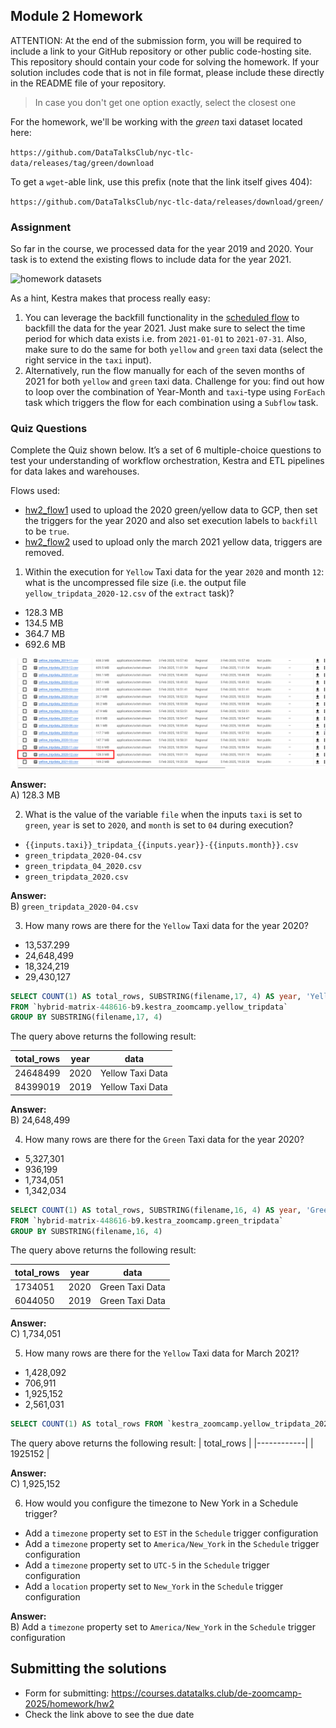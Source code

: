 ## Module 2 Homework

ATTENTION: At the end of the submission form, you will be required to include a link to your GitHub repository or other public code-hosting site. This repository should contain your code for solving the homework. If your solution includes code that is not in file format, please include these directly in the README file of your repository.

> In case you don't get one option exactly, select the closest one 

For the homework, we'll be working with the _green_ taxi dataset located here:

`https://github.com/DataTalksClub/nyc-tlc-data/releases/tag/green/download`

To get a `wget`-able link, use this prefix (note that the link itself gives 404):

`https://github.com/DataTalksClub/nyc-tlc-data/releases/download/green/`

### Assignment

So far in the course, we processed data for the year 2019 and 2020. Your task is to extend the existing flows to include data for the year 2021.

![homework datasets](homework.png)

As a hint, Kestra makes that process really easy:
1. You can leverage the backfill functionality in the [scheduled flow](../../../02-workflow-orchestration/flows/07_gcp_taxi_scheduled.yaml) to backfill the data for the year 2021. Just make sure to select the time period for which data exists i.e. from `2021-01-01` to `2021-07-31`. Also, make sure to do the same for both `yellow` and `green` taxi data (select the right service in the `taxi` input).
2. Alternatively, run the flow manually for each of the seven months of 2021 for both `yellow` and `green` taxi data. Challenge for you: find out how to loop over the combination of Year-Month and `taxi`-type using `ForEach` task which triggers the flow for each combination using a `Subflow` task.

### Quiz Questions

Complete the Quiz shown below. It’s a set of 6 multiple-choice questions to test your understanding of workflow orchestration, Kestra and ETL pipelines for data lakes and warehouses.

Flows used: 
- [hw2_flow1](flows/hw2_flow1) used to upload the 2020 green/yellow data to GCP, then set the triggers for the year 2020 and also set execution labels to `backfill` to be `true`.
- [hw2_flow2](flows/hw2_flow2) used to upload only the march 2021 yellow data, triggers are removed.


1) Within the execution for `Yellow` Taxi data for the year `2020` and month `12`: what is the uncompressed file size (i.e. the output file `yellow_tripdata_2020-12.csv` of the `extract` task)?
- 128.3 MB
- 134.5 MB
- 364.7 MB
- 692.6 MB

![file size](ans1.png)

**Answer:**  
A) 128.3 MB

2) What is the value of the variable `file` when the inputs `taxi` is set to `green`, `year` is set to `2020`, and `month` is set to `04` during execution?
- `{{inputs.taxi}}_tripdata_{{inputs.year}}-{{inputs.month}}.csv` 
- `green_tripdata_2020-04.csv`
- `green_tripdata_04_2020.csv`
- `green_tripdata_2020.csv`

**Answer:**  
B) `green_tripdata_2020-04.csv`

3) How many rows are there for the `Yellow` Taxi data for the year 2020?
- 13,537.299
- 24,648,499
- 18,324,219
- 29,430,127

```sql
SELECT COUNT(1) AS total_rows, SUBSTRING(filename,17, 4) AS year, 'Yellow Taxi Data' AS data
FROM `hybrid-matrix-448616-b9.kestra_zoomcamp.yellow_tripdata` 
GROUP BY SUBSTRING(filename,17, 4)
```

The query above returns the following result:

| total_rows | year | data            |
|------------|------|-----------------|
| 24648499       | 2020 | Yellow Taxi Data  |
| 84399019       | 2019 | Yellow Taxi Data  |

**Answer:**  
B) 24,648,499

4) How many rows are there for the `Green` Taxi data for the year 2020?
- 5,327,301
- 936,199
- 1,734,051
- 1,342,034

```sql
SELECT COUNT(1) AS total_rows, SUBSTRING(filename,16, 4) AS year, 'Green Taxi Data' AS data
FROM `hybrid-matrix-448616-b9.kestra_zoomcamp.green_tripdata` 
GROUP BY SUBSTRING(filename,16, 4)
```

The query above returns the following result:

| total_rows | year | data            |
|------------|------|-----------------|
| 1734051       | 2020 | Green Taxi Data  |
| 6044050       | 2019 | Green Taxi Data  |

**Answer:**  
C) 1,734,051

5) How many rows are there for the `Yellow` Taxi data for March 2021?
- 1,428,092
- 706,911
- 1,925,152
- 2,561,031

```sql
SELECT COUNT(1) AS total_rows FROM `kestra_zoomcamp.yellow_tripdata_2021-03`
```
The query above returns the following result:
| total_rows |
|------------|
| 1925152    |

**Answer:**  
C) 1,925,152

6) How would you configure the timezone to New York in a Schedule trigger?
- Add a `timezone` property set to `EST` in the `Schedule` trigger configuration  
- Add a `timezone` property set to `America/New_York` in the `Schedule` trigger configuration
- Add a `timezone` property set to `UTC-5` in the `Schedule` trigger configuration
- Add a `location` property set to `New_York` in the `Schedule` trigger configuration  

**Answer:**  
B) Add a `timezone` property set to `America/New_York` in the `Schedule` trigger configuration

## Submitting the solutions

* Form for submitting: https://courses.datatalks.club/de-zoomcamp-2025/homework/hw2
* Check the link above to see the due date


